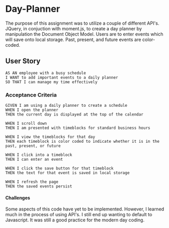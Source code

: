 # Day-Planner

The purpose of this assignment was to utilize a couple of different API's. JQuery, in conjuction with moment.js, to create a day planner by manipulation the Document Object Model. Users are to enter events which will save onto local storage. Past, present, and future events are color-coded.

## User Story

```
AS AN employee with a busy schedule
I WANT to add important events to a daily planner
SO THAT I can manage my time effectively
```

### Acceptance Criteria

```
GIVEN I am using a daily planner to create a schedule
WHEN I open the planner
THEN the current day is displayed at the top of the calendar

WHEN I scroll down
THEN I am presented with timeblocks for standard business hours

WHEN I view the timeblocks for that day
THEN each timeblock is color coded to indicate whether it is in the past, present, or future

WHEN I click into a timeblock
THEN I can enter an event

WHEN I click the save button for that timeblock
THEN the text for that event is saved in local storage

WHEN I refresh the page
THEN the saved events persist

```

#### Challenges

Some aspects of this code have yet to be implemented. However, I learned much in the process of using API's. I still end up wanting to default to Javascript. It was still a good practice for the modern day coding.